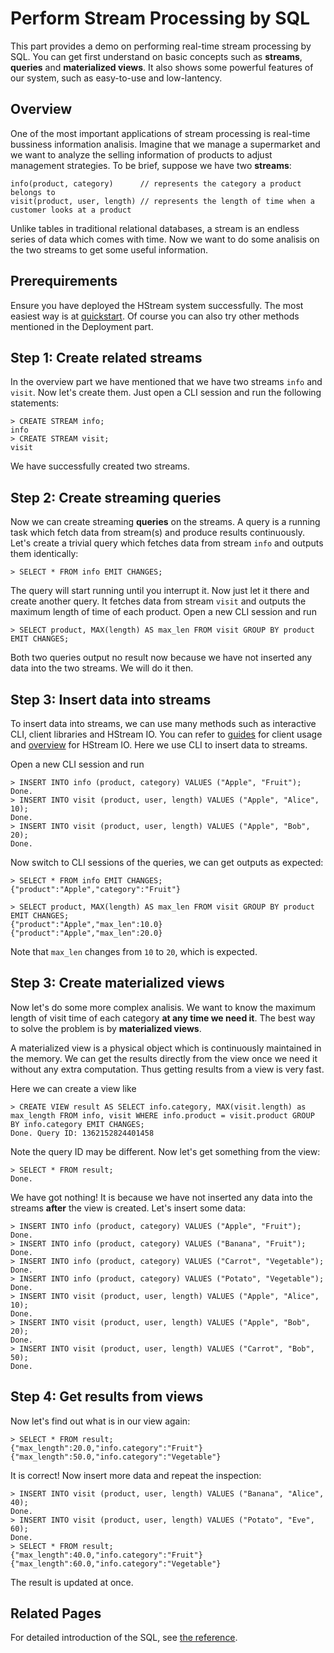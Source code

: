 Perform Stream Processing by SQL
===================================

This part provides a demo on performing real-time stream processing by SQL. You can get first understand on basic concepts such as **streams**, **queries** and **materialized views**. It also shows some powerful features of our system, such as easy-to-use and low-lantency.

## Overview

One of the most important applications of stream processing is real-time bussiness information analisis. Imagine that we manage a supermarket and we want to analyze the selling information of products to adjust management strategies. To be brief, suppose we have two **streams**:

```
info(product, category)      // represents the category a product belongs to
visit(product, user, length) // represents the length of time when a customer looks at a product
```

Unlike tables in traditional relational databases, a stream is an endless series of data which comes with time. Now we want to do some analisis on the two streams to get some useful information.

## Prerequirements

Ensure you have deployed the HStream system successfully. The most easiest way is at [quickstart](../start/quickstart-with-docker.md). Of course you can also try other methods mentioned in the Deployment part.

## Step 1: Create related streams

In the overview part we have mentioned that we have two streams `info` and `visit`. Now let's create them. Just open a CLI session and run the following statements:

```
> CREATE STREAM info;
info
> CREATE STREAM visit;
visit
```

We have successfully created two streams.

## Step 2: Create streaming queries

Now we can create streaming **queries** on the streams. A query is a running task which fetch data from stream(s) and produce results continuously. Let's create a trivial query which fetches data from stream `info` and outputs them identically:

```
> SELECT * FROM info EMIT CHANGES;
```

The query will start running until you interrupt it. Now just let it there and create another query. It fetches data from stream `visit` and outputs the maximum length of time of each product. Open a new CLI session and run

```
> SELECT product, MAX(length) AS max_len FROM visit GROUP BY product EMIT CHANGES;
```

Both two queries output no result now because we have not inserted any data into the two streams. We will do it then.

## Step 3: Insert data into streams

To insert data into streams, we can use many methods such as interactive CLI, client libraries and HStream IO. You can refer to [guides](../write.md) for client usage and [overview](../io/overview.md) for HStream IO. Here we use CLI to insert data to streams.

Open a new CLI session and run

```
> INSERT INTO info (product, category) VALUES ("Apple", "Fruit");
Done.
> INSERT INTO visit (product, user, length) VALUES ("Apple", "Alice", 10);
Done.
> INSERT INTO visit (product, user, length) VALUES ("Apple", "Bob", 20);
Done.
```

Now switch to CLI sessions of the queries, we can get outputs as expected:

```
> SELECT * FROM info EMIT CHANGES;
{"product":"Apple","category":"Fruit"}
```

```
> SELECT product, MAX(length) AS max_len FROM visit GROUP BY product EMIT CHANGES;
{"product":"Apple","max_len":10.0}
{"product":"Apple","max_len":20.0}
```

Note that `max_len` changes from `10` to `20`, which is expected.

## Step 3: Create materialized views

Now let's do some more complex analisis. We want to know the maximum length of visit time of each category **at any time we need it**. The best way to solve the problem is by **materialized views**.

A materialized view is a physical object which is continuously maintained in the memory. We can get the results directly from the view once we need it without any extra computation. Thus getting results from a view is very fast.

Here we can create a view like

```
> CREATE VIEW result AS SELECT info.category, MAX(visit.length) as max_length FROM info, visit WHERE info.product = visit.product GROUP BY info.category EMIT CHANGES;
Done. Query ID: 1362152824401458
```

Note the query ID may be different. Now let's get something from the view:

```
> SELECT * FROM result;
Done.
```

We have got nothing! It is because we have not inserted any data into the streams **after** the view is created. Let's insert some data:

```
> INSERT INTO info (product, category) VALUES ("Apple", "Fruit");
Done.
> INSERT INTO info (product, category) VALUES ("Banana", "Fruit");
Done.
> INSERT INTO info (product, category) VALUES ("Carrot", "Vegetable");
Done.
> INSERT INTO info (product, category) VALUES ("Potato", "Vegetable");
Done.
> INSERT INTO visit (product, user, length) VALUES ("Apple", "Alice", 10);
Done.
> INSERT INTO visit (product, user, length) VALUES ("Apple", "Bob", 20);
Done.
> INSERT INTO visit (product, user, length) VALUES ("Carrot", "Bob", 50);
Done.
```

## Step 4: Get results from views

Now let's find out what is in our view again:

```
> SELECT * FROM result;
{"max_length":20.0,"info.category":"Fruit"}
{"max_length":50.0,"info.category":"Vegetable"}
```

It is correct! Now insert more data and repeat the inspection:

```
> INSERT INTO visit (product, user, length) VALUES ("Banana", "Alice", 40);
Done.
> INSERT INTO visit (product, user, length) VALUES ("Potato", "Eve", 60);
Done.
> SELECT * FROM result;
{"max_length":40.0,"info.category":"Fruit"}
{"max_length":60.0,"info.category":"Vegetable"}
```

The result is updated at once.

## Related Pages

For detailed introduction of the SQL, see [the reference](../reference/sql/sql-overview.md).
